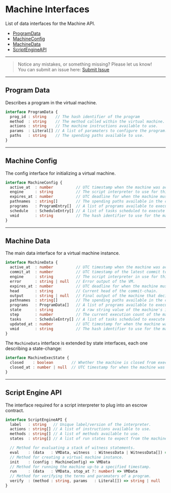 # Machine Interfaces

List of data interfaces for the Machine API.

- [ProgramData](#program-data)
- [MachineConfig](#machine-config)
- [MachineData](#machine-data)
- [ScriptEngineAPI](#script-engine-api)

---
> Notice any mistakes, or something missing? Please let us know!  
> You can submit an issue here: [Submit Issue](https://github.com/BitEscrow/escrow-core/issues/new/choose)

---

## Program Data

Describes a program in the virtual machine.

```ts
interface ProgramData {
  prog_id : string    // The hash identifier of the program
  method  : string    // The method called within the virtual machine.
  actions : string    // The machine instructions available to use.
  params  : Literal[] // A list of paramaters to configure the program.
  paths   : string    // The spending paths available to use.
}
```

---

## Machine Config

The config interface for initializing a virtual machine.

```ts
interface MachineConfig {
  active_at  : number          // UTC timestamp when the machine was activated.
  engine     : string          // The script interpreter to use for this machine.
  expires_at : number          // UTC deadline for when the machine must close.
  pathnames  : string[]        // The spending paths available in the contract.
  programs   : ProgramEntry[]  // A list of programs available to execute.
  schedule   : ScheduleEntry[] // A list of tasks scheduled to execute over time.
  vmid       : string          // The hash identifier to use for the machine.
}
```

---

## Machine Data

The main data interface for a virtual machine instance.

```ts
interface MachineData {
  active_at  : number          // UTC timestamp when the machine was activated.
  commit_at  : number          // UTC timestamp of the latest commit to the machine.
  engine     : string          // The script interpreter in use for this machine.
  error      : string | null   // Error output of the VM.
  expires_at : number          // UTC deadline for when the machine must close.
  head       : string          // Current head of the commit-chain.
  output     : string | null   // Final output of the machine that decides spending.
  pathnames  : string[]        // The spending paths available in the contract.
  programs   : ProgramData[]   // A list of programs available to execute.
  state      : string          // A raw string value of the machine's internal state.
  step       : number          // The current execution count of the machine.
  tasks      : ScheduleEntry[] // A list of tasks scheduled to execute over time.
  updated_at : number          // UTC timestamp for when the machine was last updated.
  vmid       : string          // The hash identifier to use for the machine.
}
```

The `MachineData` interface is extended by state interfaces, each one describing a state-change:

```ts
interface MachineExecState {
  closed    : boolean        // Whether the machine is closed from execution.
  closed_at : number | null  // UTC timestamp for when the machine was closed.
}
```

---

## Script Engine API

The interface required for a script interpreter to plug into an escrow contract.

```ts
interface ScriptEngineAPI {
  label   : string   // Unique label/version of the interpreter.
  actions : string[] // A list of instructions available to use. 
  methods : string[] // A list of methods available to use.
  states  : string[] // A list of run states to expect from the machine.

  // Method for evaluating a stack of witness statements.
  eval    : (data   : VMData, witness  : WitnessData | WitnessData[]) => VMData
  // Method for creating a virtual machine instance.
  init    : (config : MachineConfig) => VMData
  // Method for running the machine up-to a specified timestamp.
  run     : (data   : VMData, stop_at ?: number) => VMData
  // Method for verifying the terms and paramaters of a program.
  verify  : (method : string, params   : Literal[]) => string | null
}
```
